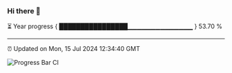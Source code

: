 ### Hi there 👋

⏳ Year progress { ████████████████▁▁▁▁▁▁▁▁▁▁▁▁▁▁ } 53.70 %

---

⏰ Updated on Mon, 15 Jul 2024 12:34:40 GMT

![Progress Bar CI](https://github.com/liununu/liununu/workflows/Progress%20Bar%20CI/badge.svg)
